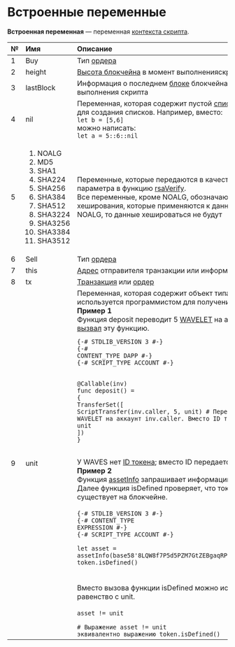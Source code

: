 # Встроенные переменные

**Встроенная переменная** — переменная [контекста скрипта](/ride/script/script-context.md).

| № | Имя | Описание |
| :--- | :--- | :--- |
| 1 | Buy | Тип [ордера](/blockchain/order.md) |
| 2 | height | [Высота блокчейна](/blockchain/blockchain/blockchain-height.md) в момент выполненияскрипта |
| 3 | lastBlock | Информация о последнем [блоке](/blockchain/block.md) блокчейна в момент выполнения скрипта |
| 4 | nil | Переменная, которая содержит пустой [список](/ride/data-types/list.md). Используется для создания списков. Например, вместо:<br>```let b = [5,6]```<br> можно написать:<br>```let a = 5::6::nil``` |
| 5 | <ol><li>NOALG</li><li>MD5</li><li>SHA1</li><li>SHA224</li><li>SHA256</li><li>SHA384</li><li>SHA512</li><li>SHA3224</li> <li>SHA3256</li><li>SHA3384</li><li>SHA3512</li></ol> | <p align="left">Переменные, которые передаются в качестве первого параметра в  функцию [rsaVerify](/ride/functions/built-in-functions/verification-functions.md).<br> Все переменные, кроме NOALG, обозначают алгоритмы хеширования, которые применяются к данным. Если передать NOALG, то данные хешироваться не будут</p> |
| 6 | Sell | Тип [ордера](/blockchain/order.md) |
| 7 | this | [Адрес](/blockchain/address.md) отправителя транзакции или информация о [токене](/blockchain/token.md) |
| 8 | tx | [Транзакция](/blockchain/transaction.md) или [ордер](/blockchain/order.md) |
| 9 | unit | Переменная, которая содержит объект типа [Unit](ru/ride/data-types/unit.md). Переменная используется программистом для получения объекта типа Unit. <br>**Пример 1**<br> Функция deposit переводит 5 [WAVELET](/blockchain/token/wavelet.md) на аккаунт, который [вызвал](/ride/functions/callable-function.md) эту функцию.<br> <pre><code class=“lang-ride”>{-# STDLIB_VERSION 3 #-}<br>{-# CONTENT_TYPE DAPP #-}<br>{-# SCRIPT_TYPE ACCOUNT #-} <br><br>@Callable(inv)<br>func deposit() = {<br>TransferSet([<br>ScriptTransfer(inv.caller, 5, unit) # Перевести 5 WAVELET на аккаунт inv.caller. Вместо ID токена указан unit<br>])<br>}</code></pre><br> У WAVES нет [ID токена](/blockchain/token/token-id.md); вместо ID передается unit.<br>**Пример 2**<br>Функция [assetInfo](/ride/functions/built-in-functions/blockchain-functions.md) запрашивает информацию о токене по его ID. Далее функция isDefined проверяет, что токен с таким ID существует на блокчейне.<br><br><code>{-# STDLIB_VERSION 3 #-}<br>{-# CONTENT_TYPE EXPRESSION #-}<br>{-# SCRIPT_TYPE ACCOUNT #-}<br><br>let asset = assetInfo(base58'8LQW8f7P5d5PZM7GtZEBgaqRPGSzS3DfPuiXrURJ4AJS')<br>token.isDefined()</code> <br><br><br>Вместо вызова функции isDefined можно использовать равенство с unit.<br><br><code>asset != unit<br><br># Выражение asset != unit эквивалентно выражению token.isDefined()</code> |
